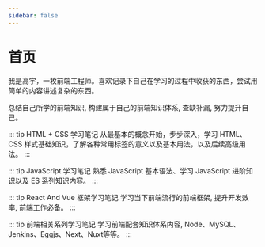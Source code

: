 ```yaml
---
sidebar: false
---
```


# 首页

我是高宇，一枚前端工程师。喜欢记录下自己在学习的过程中收获的东西，尝试用简单的内容讲述复杂的东西。

总结自己所学的前端知识, 构建属于自己的前端知识体系, 查缺补漏, 努力提升自己。

::: tip HTML + CSS 学习笔记
从最基本的概念开始，步步深入，学习 HTML、CSS 样式基础知识，了解各种常用标签的意义以及基本用法，以及后续高级用法。
:::

::: tip JavaScript 学习笔记
熟悉 JavaScript 基本语法、学习 JavaScript 进阶知识以及 ES 系列知识内容。
:::

::: tip React And Vue 框架学习笔记
学习当下前端流行的前端框架, 提升开发效率, 前端工作必备。
:::

::: tip 前端相关系列学习笔记
学习前端配套知识体系内容, Node、MySQL、Jenkins、Eggjs、Next、Nuxt等等。
:::